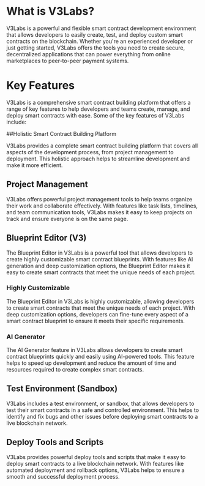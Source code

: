 # What is V3Labs?

V3Labs is a powerful and flexible smart contract development environment that allows developers to easily create, test, and deploy custom smart contracts on the blockchain. Whether you're an experienced developer or just getting started, V3Labs offers the tools you need to create secure, decentralized applications that can power everything from online marketplaces to peer-to-peer payment systems.

# Key Features

V3Labs is a comprehensive smart contract building platform that offers a range of key features to help developers and teams create, manage, and deploy smart contracts with ease. Some of the key features of V3Labs include:

##Holistic Smart Contract Building Platform

V3Labs provides a complete smart contract building platform that covers all aspects of the development process, from project management to deployment. This holistic approach helps to streamline development and make it more efficient.

## Project Management

V3Labs offers powerful project management tools to help teams organize their work and collaborate effectively. With features like task lists, timelines, and team communication tools, V3Labs makes it easy to keep projects on track and ensure everyone is on the same page.

## Blueprint Editor (V3)

The Blueprint Editor in V3Labs is a powerful tool that allows developers to create highly customizable smart contract blueprints. With features like AI generation and deep customization options, the Blueprint Editor makes it easy to create smart contracts that meet the unique needs of each project.

### Highly Customizable

The Blueprint Editor in V3Labs is highly customizable, allowing developers to create smart contracts that meet the unique needs of each project. With deep customization options, developers can fine-tune every aspect of a smart contract blueprint to ensure it meets their specific requirements.

### AI Generator

The AI Generator feature in V3Labs allows developers to create smart contract blueprints quickly and easily using AI-powered tools. This feature helps to speed up development and reduce the amount of time and resources required to create complex smart contracts.

## Test Environment (Sandbox)

V3Labs includes a test environment, or sandbox, that allows developers to test their smart contracts in a safe and controlled environment. This helps to identify and fix bugs and other issues before deploying smart contracts to a live blockchain network.

## Deploy Tools and Scripts

V3Labs provides powerful deploy tools and scripts that make it easy to deploy smart contracts to a live blockchain network. With features like automated deployment and rollback options, V3Labs helps to ensure a smooth and successful deployment process.
